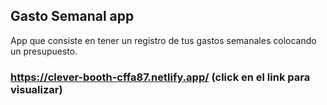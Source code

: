 
## Gasto Semanal app

App que consiste en tener un registro de tus gastos semanales colocando un presupuesto.

### https://clever-booth-cffa87.netlify.app/ (click en el link para visualizar)
